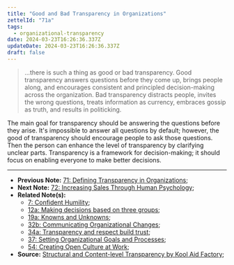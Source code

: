```yaml
---
title: "Good and Bad Transparency in Organizations"
zettelId: "71a"
tags:
  - organizational-transparency
date: 2024-03-23T16:26:36.337Z
updateDate: 2024-03-23T16:26:36.337Z
draft: false
---
```


>...there is such a thing as good or bad transparency. Good transparency answers questions before they come up, brings people along, and encourages consistent and principled decision-making across the organization. Bad transparency distracts people, invites the wrong questions, treats information as currency, embraces gossip as truth, and results in politicking.

The main goal for transparency should be answering the questions before they arise. It's impossible to answer all questions by default; however, the good of transparency should encourage people to ask those questions. Then the person can enhance the level of transparency by clarifying unclear parts. Transparency is a framework for decision-making; it should focus on enabling everyone to make better decisions.

---

- **Previous Note:** [71: Defining Transparency in Organizations](/notes/71/);
- **Next Note:** [72: Increasing Sales Through Human Psychology](/notes/72/);
- **Related Note(s):**
  - [7: Confident Humility](/notes/7/);
  - [12a: Making decisions based on three groups](/notes/12a/);
  - [19a: Knowns and Unknowns](/notes/19a/);
  - [32b: Communicating Organizational Changes](/notes/32b/);
  - [34a: Transparency and respect build trust](/notes/34a/);
  - [37: Setting Organizational Goals and Processes](/notes/37/);
  - [54: Creating Open Culture at Work](/notes/54/);
- **Source:** [Structural and Content-level Transparency by Kool Aid Factory](https://koolaidfactory.com/structural-transparency-vs-content-level-transparency/);
